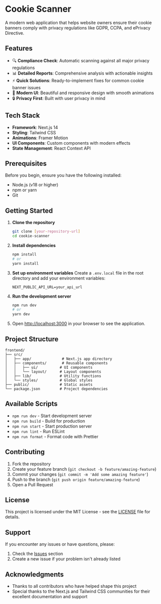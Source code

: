 # Cookie Scanner

A modern web application that helps website owners ensure their cookie banners comply with privacy regulations like GDPR, CCPA, and ePrivacy Directive.

## Features

- 🔍 **Compliance Check**: Automatic scanning against all major privacy regulations
- 📊 **Detailed Reports**: Comprehensive analysis with actionable insights
- ⚡ **Quick Solutions**: Ready-to-implement fixes for common cookie banner issues
- 🎨 **Modern UI**: Beautiful and responsive design with smooth animations
- 🔒 **Privacy First**: Built with user privacy in mind

## Tech Stack

- **Framework**: Next.js 14
- **Styling**: Tailwind CSS
- **Animations**: Framer Motion
- **UI Components**: Custom components with modern effects
- **State Management**: React Context API

## Prerequisites

Before you begin, ensure you have the following installed:
- Node.js (v18 or higher)
- npm or yarn
- Git

## Getting Started

1. **Clone the repository**
   ```bash
   git clone [your-repository-url]
   cd cookie-scanner
   ```

2. **Install dependencies**
   ```bash
   npm install
   # or
   yarn install
   ```

3. **Set up environment variables**
   Create a `.env.local` file in the root directory and add your environment variables:
   ```env
   NEXT_PUBLIC_API_URL=your_api_url
   ```

4. **Run the development server**
   ```bash
   npm run dev
   # or
   yarn dev
   ```

5. Open [http://localhost:3000](http://localhost:3000) in your browser to see the application.

## Project Structure

```
frontend/
├── src/
│   ├── app/              # Next.js app directory
│   ├── components/       # Reusable components
│   │   ├── ui/          # UI components
│   │   └── layout/      # Layout components
│   ├── lib/             # Utility functions
│   └── styles/          # Global styles
├── public/              # Static assets
└── package.json         # Project dependencies
```

## Available Scripts

- `npm run dev` - Start development server
- `npm run build` - Build for production
- `npm run start` - Start production server
- `npm run lint` - Run ESLint
- `npm run format` - Format code with Prettier

## Contributing

1. Fork the repository
2. Create your feature branch (`git checkout -b feature/amazing-feature`)
3. Commit your changes (`git commit -m 'Add some amazing feature'`)
4. Push to the branch (`git push origin feature/amazing-feature`)
5. Open a Pull Request

## License

This project is licensed under the MIT License - see the [LICENSE](LICENSE) file for details.

## Support

If you encounter any issues or have questions, please:
1. Check the [Issues](https://github.com/yourusername/cookie-scanner/issues) section
2. Create a new issue if your problem isn't already listed

## Acknowledgments

- Thanks to all contributors who have helped shape this project
- Special thanks to the Next.js and Tailwind CSS communities for their excellent documentation and support
